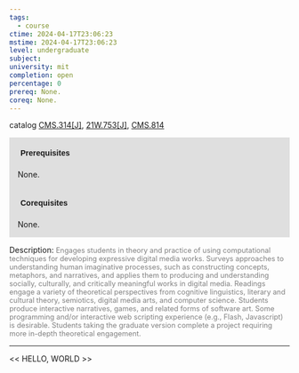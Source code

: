 ```yaml
---
tags:
  - course
ctime: 2024-04-17T23:06:23
mstime: 2024-04-17T23:06:23
level: undergraduate
subject: 
university: mit
completion: open
percentage: 0
prereq: None.
coreq: None.
---
```


catalog [CMS.314[J]](http://student.mit.edu/catalog/mCMSa.html#CMS.314), [21W.753[J]](http://student.mit.edu/catalog/m21Wb.html#21W.753), [CMS.814](http://student.mit.edu/catalog/mCMSa.html#CMS.814)

<span style="display: block; padding: 15px; background-color: rgb(100, 100, 100, 0.2);"><font id="m_prereq47_0" style="display: block; font-family: Arial, sans-serif; font-weight: bold; padding: 5px">Prerequisites</font><br><span id="prereq47_0">None.</span></span>
<span style="display: block; padding: 15px; background-color: rgb(100, 100, 100, 0.2);"><font id="m_coreq47_0" style="display: block; font-family: Arial, sans-serif; font-weight: bold; padding: 5px">Corequisites</font><br><span id="coreq47_0">None.</span></span>

<font style="">Description:</font>
<font style="color: grey; font-size: 0.8rem;">Engages students in theory and practice of using computational techniques for developing expressive digital media works. Surveys approaches to understanding human imaginative processes, such as constructing concepts, metaphors, and narratives, and applies them to producing and understanding socially, culturally, and critically meaningful works in digital media. Readings engage a variety of theoretical perspectives from cognitive linguistics, literary and cultural theory, semiotics, digital media arts, and computer science. Students produce interactive narratives, games, and related forms of software art. Some programming and/or interactive web scripting experience (e.g., Flash, Javascript) is desirable. Students taking the graduate version complete a project requiring more in-depth theoretical engagement.</font>



---

<< HELLO, WORLD >>

